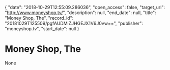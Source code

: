 {
  "date": "2018-10-29T12:55:09.286036", 
  "open_access": false, 
  "target_url": "http://www.moneyshop.tv/", 
  "description": null, 
  "end_date": null, 
  "title": "Money Shop, The", 
  "record_id": "20181029T125509/pgfAUDMiZJHGEJX1V6J0vw==", 
  "publisher": "moneyshop.tv", 
  "start_date": null
}

# Money Shop, The

None